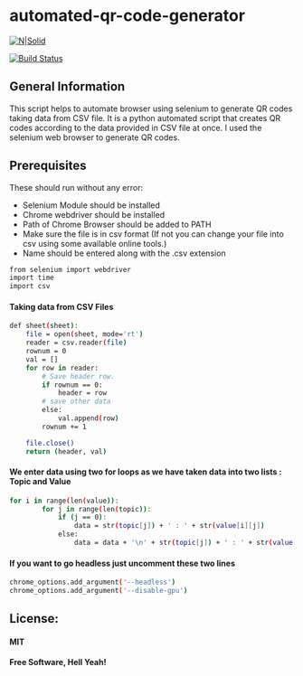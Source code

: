 # automated-qr-code-generator

[![N|Solid](https://vashukarn.github.io/top-logo.png)](https://vashukarn.github.io/)

[![Build Status](https://travis-ci.org/joemccann/dillinger.svg?branch=master)](https://github.com/vashukarn/automated-qr-code-generator)

## General Information

This script helps to automate browser using selenium to generate QR codes taking data from CSV file. It is a python automated script that creates QR codes according to the data provided in CSV file at once. I used the selenium web browser to generate QR codes.

## Prerequisites

These should run without any error: <br>

- Selenium Module should be installed <br>
- Chrome webdriver should be installed <br>
- Path of Chrome Browser should be added to PATH <br>
- Make sure the file is in csv format (If not you can change your file into csv using some available online tools.) <br>
- Name should be entered along with the .csv extension <br>

```sh
from selenium import webdriver
import time
import csv
```

#### Taking data from CSV Files

```sh
def sheet(sheet):
    file = open(sheet, mode='rt')
    reader = csv.reader(file)
    rownum = 0
    val = []
    for row in reader:
        # Save header row.
        if rownum == 0:
            header = row
        # save other data
        else:
            val.append(row)
        rownum += 1

    file.close()
    return (header, val)
```

#### We enter data using two for loops as we have taken data into two lists : Topic and Value

```sh
for i in range(len(value)):
        for j in range(len(topic)):
            if (j == 0):
                data = str(topic[j]) + ' : ' + str(value[i][j])
            else:
                data = data + '\n' + str(topic[j]) + ' : ' + str(value[i][j])
```

#### If you want to go headless just uncomment these two lines

```sh
chrome_options.add_argument('--headless')
chrome_options.add_argument('--disable-gpu')
```

## License:

#### MIT

**Free Software, Hell Yeah!**
